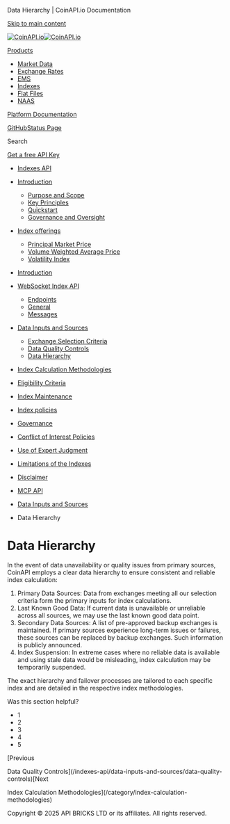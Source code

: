 Data Hierarchy | CoinAPI.io Documentation




[Skip to main content](#__docusaurus_skipToContent_fallback)

[![CoinAPI.io](/img/logo.svg)![CoinAPI.io](/img/logo.svg)](https://www.coinapi.io)

[Products](/indexes-api/data-inputs-and-sources/data-hierarchy)

* [Market Data](/market-data/)
* [Exchange Rates](/exchange-rates-api/)
* [EMS](/ems-api/)
* [Indexes](/indexes-api/)
* [Flat Files](/flat-files-api/)
* [NAAS](/naas-api/)

[Platform Documentation](/general/authentication)

[GitHub](https://github.com/api-bricks/api-bricks-sdk)[Status Page](https://status.coinapi.io)

Search

[Get a free API Key](https://console.coinapi.io/?link=/apikeys/create)

* [Indexes API](/indexes-api/)
* [Introduction](/indexes-api/introduction/)

  + [Purpose and Scope](/indexes-api/introduction/purpose-and-scope)
  + [Key Principles](/indexes-api/introduction/key-principles)
  + [Quickstart](/indexes-api/introduction/quickstart)
  + [Governance and Oversight](/indexes-api/introduction/governance-and-oversight)
* [Index offerings](/category/index-offerings)

  + [Principal Market Price](/indexes-api/index-offerings/primkt-index)
  + [Volume Weighted Average Price](/indexes-api/index-offerings/vwap-index)
  + [Volatility Index](/indexes-api/index-offerings/capivix-index)
* [Introduction](/indexes-api/rest-api/coinapi-indexes-rest-api)
* [WebSocket Index API](/indexes-api/websocket-api/)

  + [Endpoints](/indexes-api/websocket-api/endpoints)
  + [General](/indexes-api/websocket-api/general)
  + [Messages](/indexes-api/websocket-api/messages)
* [Data Inputs and Sources](/indexes-api/data-inputs-and-sources/)

  + [Exchange Selection Criteria](/indexes-api/data-inputs-and-sources/exchange-selection-criteria)
  + [Data Quality Controls](/indexes-api/data-inputs-and-sources/data-quality-controls)
  + [Data Hierarchy](/indexes-api/data-inputs-and-sources/data-hierarchy)
* [Index Calculation Methodologies](/category/index-calculation-methodologies)
* [Eligibility Criteria](/category/eligibility-criteria)
* [Index Maintenance](/category/index-maintenance)
* [Index policies](/indexes-api/index-policies/)
* [Governance](/category/governance)
* [Conflict of Interest Policies](/indexes-api/conflict-of-interest-policies)
* [Use of Expert Judgment](/indexes-api/use-of-expert-judgment)
* [Limitations of the Indexes](/indexes-api/limitations-of-the-indexes)
* [Disclaimer](/indexes-api/disclaimer)
* [MCP API](/indexes-api/mcp)

* [Data Inputs and Sources](/indexes-api/data-inputs-and-sources/)
* Data Hierarchy

Data Hierarchy
==============

In the event of data unavailability or quality issues from primary sources, CoinAPI employs a clear data hierarchy to ensure consistent and reliable index calculation:

1. Primary Data Sources: Data from exchanges meeting all our selection criteria form the primary inputs for index calculations.
2. Last Known Good Data: If current data is unavailable or unreliable across all sources, we may use the last known good data point.
3. Secondary Data Sources: A list of pre-approved backup exchanges is maintained. If primary sources experience long-term issues or failures, these sources can be replaced by backup exchanges. Such information is publicly announced.
4. Index Suspension: In extreme cases where no reliable data is available and using stale data would be misleading, index calculation may be temporarily suspended.

The exact hierarchy and failover processes are tailored to each specific index and are detailed in the respective index methodologies.

Was this section helpful?

* 1
* 2
* 3
* 4
* 5

[Previous

Data Quality Controls](/indexes-api/data-inputs-and-sources/data-quality-controls)[Next

Index Calculation Methodologies](/category/index-calculation-methodologies)

Copyright © 2025 API BRICKS LTD or its affiliates. All rights reserved.